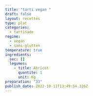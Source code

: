 ```yaml
---
title: "tarti vegan "
draft: false
layout: recettes
type: plat
categories:
  - tartinade
regime:
  - vegan
  - sans-glutten
temperature: true
ingredients:
  sec: []
  legumes:
    - title: Abricot
      quantite: 1
      unit: Kg
preparation: "33"
publish_date: 2022-10-11T13:49:54.326Z
---
```

